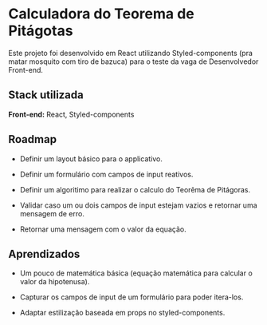 # Calculadora do Teorema de Pitágotas

Este projeto foi desenvolvido em React utilizando Styled-components (pra matar mosquito com tiro de bazuca) para o teste da vaga de Desenvolvedor Front-end.

## Stack utilizada

**Front-end:** React, Styled-components

## Roadmap

- Definir um layout básico para o applicativo.

- Definir um formulário com campos de input reativos.

- Definir um algoritimo para realizar o calculo do Teorêma de Pitágoras.

- Validar caso um ou dois campos de input estejam vazios e retornar uma mensagem de erro.

- Retornar uma mensagem com o valor da equação.

## Aprendizados

- Um pouco de matemática básica (equação matemática para calcular o valor da hipotenusa).

- Capturar os campos de input de um formulário para poder itera-los.

- Adaptar estilização baseada em props no styled-components.
